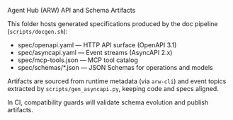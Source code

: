 Agent Hub (ARW) API and Schema Artifacts

This folder hosts generated specifications produced by the doc pipeline (`scripts/docgen.sh`):
- spec/openapi.yaml — HTTP API surface (OpenAPI 3.1)
- spec/asyncapi.yaml — Event streams (AsyncAPI 2.x)
- spec/mcp-tools.json — MCP tool catalog
- spec/schemas/*.json — JSON Schemas for operations and models

Artifacts are sourced from runtime metadata (via `arw-cli`) and event topics extracted by `scripts/gen_asyncapi.py`, keeping code and specs aligned.

In CI, compatibility guards will validate schema evolution and publish artifacts.
